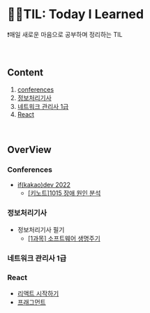# 🏃‍♂️TIL: Today I Learned
❗매일 새로운 마음으로 공부하며 정리하는 TIL

<br>

## Content

1. [conferences](#conferences)
2. [정보처리기사](#정보처리기사)
3. [네트워크 관리사 1급](#네트워크-관리사-1급)
4. [React](#react)

<br>

## OverView
### Conferences
- [if(kakao)dev 2022](https://github.com/sieunp06/TIL/tree/main/conferences/if(kakao)dev%202022)
    - [[키노트]1015 장애 원인 분석](https://github.com/sieunp06/TIL/blob/main/conferences/if(kakao)dev%202022/%ED%82%A4%EB%85%B8%ED%8A%B8/1015-%EC%9E%A5%EC%95%A0-%EC%9B%90%EC%9D%B8-%EB%B6%84%EC%84%9D.md)

### 정보처리기사
- 정보처리기사 필기
    - [[1과목] 소프트웨어 생명주기](https://github.com/sieunp06/TIL/blob/main/%EC%A0%95%EB%B3%B4%EC%B2%98%EB%A6%AC%EA%B8%B0%EC%82%AC/%EC%A0%95%EB%B3%B4%EC%B2%98%EB%A6%AC%EA%B8%B0%EC%82%AC%20%ED%95%84%EA%B8%B0/%EC%86%8C%ED%94%84%ED%8A%B8%EC%9B%A8%EC%96%B4-%EC%83%9D%EB%AA%85%EC%A3%BC%EA%B8%B0.md)

### 네트워크 관리사 1급

### React
- [리액트 시작하기](https://github.com/sieunp06/TIL/blob/main/React/%EB%A6%AC%EC%95%A1%ED%8A%B8-%EC%8B%9C%EC%9E%91%ED%95%98%EA%B8%B0.md)
- [프래그먼트](https://github.com/sieunp06/TIL/blob/main/React/%ED%94%84%EB%9E%98%EA%B7%B8%EB%A8%BC%ED%8A%B8.md)